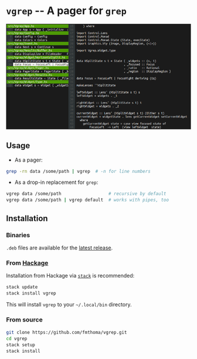 `vgrep` -- A pager for `grep`
=============================

![Screenshot](./vgrep.png)

## Usage

* As a pager:
```bash
grep -rn data /some/path | vgrep  # -n for line numbers
```

* As a drop-in replacement for `grep`:
```bash
vgrep data /some/path                  # recursive by default
vgrep data /some/path | vgrep default  # works with pipes, too
```

## Installation

### Binaries

`.deb` files are available for the [latest release](https://github.com/fmthoma/vgrep/releases/latest).

### From [Hackage](https://hackage.haskell.org/packages/vgrep)

Installation from Hackage via [`stack`][1] is recommended:
```bash
stack update
stack install vgrep
```
This will install `vgrep` to your `~/.local/bin` directory.

### From source

```bash
git clone https://github.com/fmthoma/vgrep.git
cd vgrep
stack setup
stack install
```

[1]: https://github.com/commercialhaskell/stack/blob/master/doc/install_and_upgrade.md

